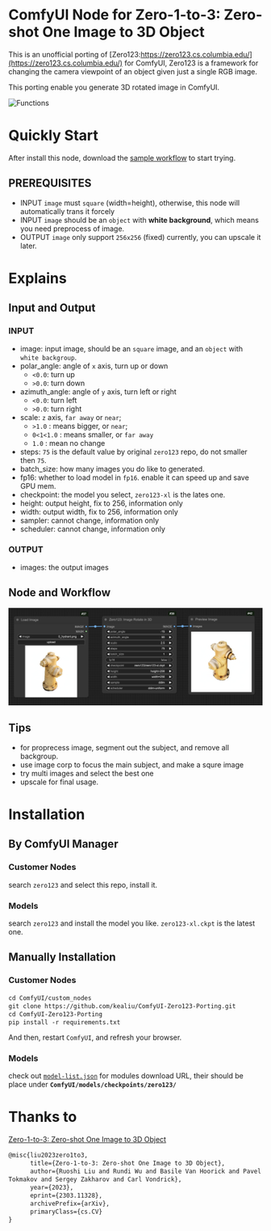 # ComfyUI Node for Zero-1-to-3: Zero-shot One Image to 3D Object

This is an unofficial porting of [Zero123:https://zero123.cs.columbia.edu/](https://zero123.cs.columbia.edu/) for ComfyUI, Zero123 is a framework for changing the camera viewpoint of an object given just a single RGB image.

This porting enable you generate 3D rotated image in ComfyUI.

![Functions](https://github.com/cvlab-columbia/zero123/blob/main/teaser.png)

# Quickly Start

After install this node, download the [sample workflow](sample/simple_workflow.json) to start trying.

## PREREQUISITES

- INPUT `image` must `square` (width=height), otherwise, this node will automatically trans it forcely
- INPUT `image` should be an `object` with **white background**, which means you need preprocess of image.
- OUTPUT `image` only support `256x256` (fixed) currently, you can upscale it later.

# Explains

## Input and Output

### INPUT

- image: input image, should be an `square` image, and an `object` with `white backgroup`.
- polar_angle: angle of `x` axis, turn up or down
    - `<0.0`: turn up
    - `>0.0`: turn down
- azimuth_angle: angle of `y` axis, turn left or right
    - `<0.0`: turn left
    - `>0.0`: turn right
- scale: `z` axis, `far away` or `near`;  
    - `>1.0` : means bigger, or `near`;
    - `0<1<1.0` : means smaller, or `far away`
    - `1.0` : mean no change
- steps: `75` is the default value by original `zero123` repo, do not smaller then `75`.
- batch_size: how many images you do like to generated. 
- fp16: whether to load model in `fp16`. enable it can speed up and save GPU mem.
- checkpoint: the model you select, `zero123-xl` is the lates one.
- height: output height, fix to 256, information only
- width: output width, fix to 256, information only
- sampler: cannot change, information only
- scheduler: cannot change, information only

### OUTPUT

- images: the output images

## Node and Workflow

![simple workflow](images/Zero123-Simple.png)

## Tips

- for proprecess image, segment out the subject, and remove all backgroup.
- use image corp to focus the main subject, and make a squre image
- try multi images and select the best one
- upscale for final usage.

# Installation

## By ComfyUI Manager

### Customer Nodes 

search `zero123` and select this repo, install it.

### Models

search `zero123` and install the model you like. `zero123-xl.ckpt` is the latest one.

## Manually Installation

### Customer Nodes 

```
cd ComfyUI/custom_nodes
git clone https://github.com/kealiu/ComfyUI-Zero123-Porting.git
cd ComfyUI-Zero123-Porting
pip install -r requirements.txt
```

And then, restart `ComfyUI`, and refresh your browser.

### Models

check out [`model-list.json`](model-list.json) for modules download URL, their should be place under **`ComfyUI/models/checkpoints/zero123/`**

# Thanks to

[Zero-1-to-3: Zero-shot One Image to 3D Object](https://github.com/cvlab-columbia/zero123)

```
@misc{liu2023zero1to3,
      title={Zero-1-to-3: Zero-shot One Image to 3D Object}, 
      author={Ruoshi Liu and Rundi Wu and Basile Van Hoorick and Pavel Tokmakov and Sergey Zakharov and Carl Vondrick},
      year={2023},
      eprint={2303.11328},
      archivePrefix={arXiv},
      primaryClass={cs.CV}
}
```
